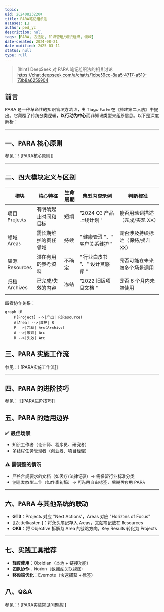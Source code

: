 ```yaml
---
topic: 
uid: 202408232200
title: PARA笔记组织法
aliases: []
author: ped_yc
description: null
tags: [PARA, 方法论, 知识管理/知识组织, 领域]
date-created: 2024-08-21
date-modified: 2025-03-11
status: null
type: null
---
```


> [!hint]
> DeepSeek 对 PARA 笔记组织法的相关讨论
> https://chat.deepseek.com/a/chat/s/1cbe59cc-8aa5-4717-a519-73b8a6259904

## 前言

PARA 是一种革命性的知识管理方法论，由 Tiago Forte 在《构建第二大脑》中提出。它颠覆了传统分类逻辑，**以行动为中心**而非知识类型来组织信息。以下是深度解析：

---

## 一、PARA 核心原则

参见：![[PARA核心原则]]

---

## 二、四大模块定义与区别

| 模块              | 核心特征       | 生命周期 | 典型内容示例              | 判断标准               |
| --------------- | ---------- | ---- | ------------------- | ------------------ |
| 项目<br>Projects  | 有明确起止时间和目标 | 短期   | "2024 Q3 产品上线计划 "   | 能否用动词描述（完成/实现 XX）  |
| 领域<br>Areas     | 需长期维护的责任领域 | 持续   | " 健康管理 "、" 客户关系维护 " | 是否涉及持续标准（保持/提升 XX） |
| 资源<br>Resources | 潜在有用的参考资料  | 不确定  | " 行业白皮书 "、" 设计灵感库 " | 是否可能在未来被多个场景调用     |
| 归档<br>Archives  | 已完成/失效的内容  | 冻结   | "2022 旧版项目文档 "      | 是否 6 个月内未被使用       |
|                 |            |      |                     |                    |

四者协作关系：

```mermaid
graph LR
    P[Project] -->|产出| R(Resource)
    A[Area] -->|维护| R
    P -->|完结| Arc(Archive)
    A -->|废弃| Arc
    R -->|失效| Arc
```

## 三、PARA 实施工作流

参见：![[PARA实施工作流]]

---

## 四、PARA 的进阶技巧

参见： ![[PARA进阶技巧]]

## 五、PARA 的适用边界

### ✅ 最佳场景

- 知识工作者（设计师、程序员、研究者）
- 多线程任务管理者（创业者、项目经理）

### ⚠️ 需调整的情况

- 严格合规要求的文档（如医疗/法律记录）→ 需保留行业标准分类
- 创意发散型工作（如作家初稿）→ 可先用自由标签，后期再套用 PARA

---

## 六、PARA 与其他系统的联动

- **GTD**：Projects 对应 "Next Actions"，Areas 对应 "Horizons of Focus"
- [[Zettelkasten]]：将永久笔记存入 Areas，文献笔记放在 Resources
- **OKR**：将 Objective 拆解为 Area 的战略方向，Key Results 转化为 Projects

---

## 七、实践工具推荐

- **轻度使用**：Obsidian（本地 + 链接功能）
- **团队协作**：Notion（数据库关联视图）
- **移动端优化**：Evernote（快速捕获 + 标签）

## 八、Q&A

参见：![[PARA实施常见问题集]]
